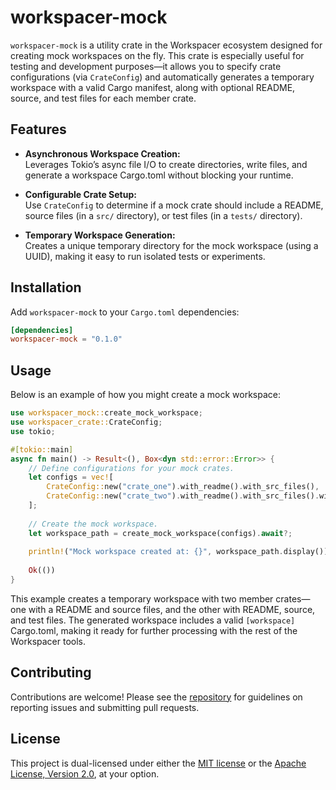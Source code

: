 # workspacer-mock

`workspacer-mock` is a utility crate in the Workspacer ecosystem designed for creating mock workspaces on the fly. This crate is especially useful for testing and development purposes—it allows you to specify crate configurations (via `CrateConfig`) and automatically generates a temporary workspace with a valid Cargo manifest, along with optional README, source, and test files for each member crate.

## Features

- **Asynchronous Workspace Creation:**  
  Leverages Tokio’s async file I/O to create directories, write files, and generate a workspace Cargo.toml without blocking your runtime.

- **Configurable Crate Setup:**  
  Use `CrateConfig` to determine if a mock crate should include a README, source files (in a `src/` directory), or test files (in a `tests/` directory).

- **Temporary Workspace Generation:**  
  Creates a unique temporary directory for the mock workspace (using a UUID), making it easy to run isolated tests or experiments.

## Installation

Add `workspacer-mock` to your `Cargo.toml` dependencies:

```toml
[dependencies]
workspacer-mock = "0.1.0"
```

## Usage

Below is an example of how you might create a mock workspace:

```rust
use workspacer_mock::create_mock_workspace;
use workspacer_crate::CrateConfig;
use tokio;

#[tokio::main]
async fn main() -> Result<(), Box<dyn std::error::Error>> {
    // Define configurations for your mock crates.
    let configs = vec![
        CrateConfig::new("crate_one").with_readme().with_src_files(),
        CrateConfig::new("crate_two").with_readme().with_src_files().with_test_files(),
    ];
    
    // Create the mock workspace.
    let workspace_path = create_mock_workspace(configs).await?;
    
    println!("Mock workspace created at: {}", workspace_path.display());
    
    Ok(())
}
```

This example creates a temporary workspace with two member crates—one with a README and source files, and the other with README, source, and test files. The generated workspace includes a valid `[workspace]` Cargo.toml, making it ready for further processing with the rest of the Workspacer tools.

## Contributing

Contributions are welcome! Please see the [repository](https://github.com/klebs6/klebs-general) for guidelines on reporting issues and submitting pull requests.

## License

This project is dual-licensed under either the [MIT license](LICENSE-MIT) or the [Apache License, Version 2.0](LICENSE-APACHE), at your option.
